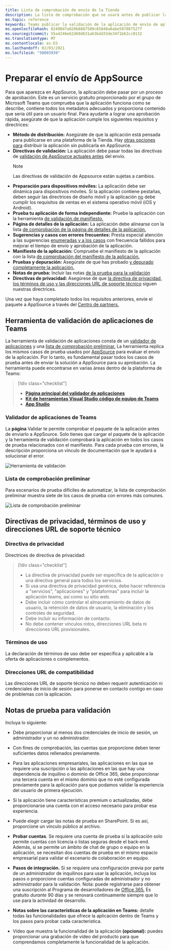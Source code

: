 ```yaml
---
title: Lista de comprobación de envío de la Tienda
description: La lista de comprobación que se usará antes de publicar la aplicación de Microsoft Teams en AppSource
ms.topic: reference
keywords: Teams publicar la validación de la aplicación de envío de aplicaciones de Teams de envío de la tienda de office
ms.openlocfilehash: 02490d7a020b8887589c65840a0abe597887527f
ms.sourcegitcommit: 55a4246e62d69d631a63bdd33de34f1b62cc0132
ms.translationtype: MT
ms.contentlocale: es-ES
ms.lasthandoff: 02/03/2021
ms.locfileid: "50093939"
---
```

# <a name="prepare-for-appsource-submission"></a>Preparar el envío de AppSource  

Para que aparezca en AppSource, la aplicación debe pasar por un proceso de aprobación. Este es un servicio gratuito proporcionado por el grupo de Microsoft Teams que comprueba que la aplicación funciona como se describe, contiene todos los metadatos adecuados y proporciona contenido que sería útil para un usuario final. Para ayudarte a lograr una aprobación rápida, asegúrate de que la aplicación cumple los siguientes requisitos y directrices:

* **Método de distribución:** Asegúrate de que la aplicación está pensada para publicarse en una plataforma de la Tienda. Hay [otras opciones para](../../overview.md) distribuir la aplicación sin publicarla en AppSource.
* **Directivas de validación:** La aplicación debe pasar todas las directivas de [validación de AppSource actuales antes](https://docs.microsoft.com/legal/marketplace/certification-policies#1140-teams) del envío. 
  > [!NOTE] 
  > Las directivas de validación de Appsource están sujetas a cambios.
* **Preparación para dispositivos móviles:** La aplicación debe ser dinámica para dispositivos móviles. Si la aplicación contiene pestañas, [](~/tabs/design/tabs-mobile.md) deben seguir las directrices de diseño móvil y la aplicación [no](~/concepts/deploy-and-publish/appsource/prepare/frequently-failed-cases.md#-mobile-responsiveness-no-direct-upsell-or-payment) debe cumplir los requisitos de ventas en el sistema operativo móvil (iOS y Android).
* **Prueba tu aplicación de forma independiente:** Pruebe la aplicación con la herramienta [de validación de manifiesto.](#teams-app-validation-tool)
* **Página de detalles de la aplicación:** La aplicación debe alinearse con la lista [de comprobación de la página de detalles de la aplicación.](detail-page-checklist.md)
* **Sugerencias y casos con errores frecuentes:** Presta especial atención a las sugerencias [enumeradas y a los casos](frequently-failed-cases.md)  con frecuencia fallidos para mejorar el tiempo de envío y aprobación de la aplicación.
* **Manifiesto de la aplicación:** Compruebe el manifiesto de la aplicación con la lista [de comprobación del manifiesto de la aplicación.](app-manifest-checklist.md)
* **Pruebas y depuración:** Asegúrate de que has probado [y depurado completamente la aplicación.](../../../build-and-test/debug.md)
* **Notas de prueba:** Incluir las notas [de la prueba para la validación](#test-notes-for-validation)
* **Directivas de privacidad:** Asegúrese de que [la directiva de privacidad, los términos de uso y las direcciones URL de soporte técnico](#privacy-policy-terms-of-use-and-support-urls) siguen nuestras directrices.

Una vez que haya completado todos los requisitos anteriores, envíe el paquete a AppSource a través del [Centro de partners.](/office/dev/store/use-partner-center-to-submit-to-appsource)

## <a name="teams-app-validation-tool"></a>Herramienta de validación de aplicaciones de Teams

La herramienta de validación de aplicaciones consta de un [validador de aplicaciones](#teams-app-validator) y una [lista de comprobación preliminar.](#preliminary-checklist) La herramienta replica los mismos casos de prueba usados por [AppSource](/office/dev/store/submit-to-appsource-via-partner-center) para evaluar el envío de la aplicación. Por lo tanto, es fundamental pasar todos los casos de prueba antes de enviar la solución a AppSource para su aprobación. La herramienta puede encontrarse en varias áreas dentro de la plataforma de Teams:

> [!div class="checklist"]
>
> * [**Página principal del validador de aplicaciones**](https://dev.teams.microsoft.com/appvalidation.html)
> * [**Kit de herramientas Visual Studio código de equipo de Teams**](/toolkit/visual-studio-code-overview.md)
> * [**App Studio**](../../../build-and-test/app-studio-overview.md)

### <a name="teams-app-validator"></a>Validador de aplicaciones de Teams

La **página** Validar te permite comprobar el paquete de la aplicación antes de enviarlo a AppSource. Solo tienes que cargar el paquete de la aplicación y la herramienta de validación comprobará la aplicación en todos los casos de prueba relacionados con el manifiesto. Para cada prueba con errores, la descripción proporciona un vínculo de documentación que le ayudará a solucionar el error.

![Herramienta de validación](../../../../assets/images/validation-tool/validator.png)

### <a name="preliminary-checklist"></a>Lista de comprobación preliminar

Para escenarios de prueba difíciles de automatizar, la lista de comprobación preliminar muestra siete de los casos de prueba con errores más comunes.

![Lista de comprobación preliminar](../../../../assets/images/validation-tool/preliminary-checklist.png)

## <a name="privacy-policy-terms-of-use-and-support-urls"></a>Directivas de privacidad, términos de uso y direcciones URL de soporte técnico

### <a name="privacy-policy"></a>Directiva de privacidad

Directrices de directiva de privacidad:

> [!div class="checklist"]
>
> * La directiva de privacidad puede ser específica de la aplicación o una directiva general para todos los servicios.
> * Si usa una directiva de privacidad genérica, debe hacer referencia a "servicios", "aplicaciones" y "plataformas" para incluir la aplicación teams, así como su sitio web.
> * Debe incluir cómo controlar el almacenamiento de datos de usuario, la retención de datos de usuario, la eliminación y los controles de seguridad.
> * Debe incluir su información de contacto.
> * No debe contener vínculos rotos, direcciones URL beta ni direcciones URL provisionales.

### <a name="terms-of-use"></a>Términos de uso

La declaración de términos de uso debe ser específica y aplicable a la oferta de aplicaciones o complementos.

### <a name="support-urls"></a>Direcciones URL de compatibilidad

Las direcciones URL de soporte técnico no deben requerir autenticación ni credenciales de inicio de sesión para ponerse en contacto contigo en caso de problemas con la aplicación.

## <a name="test-notes-for-validation"></a>Notas de prueba para validación

Incluya lo siguiente:

* Debe proporcionar al menos dos credenciales de inicio de sesión, un administrador y un no administrador.

* Con fines de comprobación, las cuentas que proporcione deben tener suficientes datos rellenados previamente.

* Para las aplicaciones empresariales, las aplicaciones en las que se requiere una suscripción o las aplicaciones en las que hay una dependencia de inquilino o dominio de Office 365, debe proporcionar una tercera cuenta en el mismo dominio que no esté configurada previamente para la aplicación para que podamos validar la experiencia del usuario de primera ejecución.

* Si la aplicación tiene características premium o actualizadas, debe proporcionarse una cuenta con el acceso necesario para probar esa experiencia.

* Puede elegir cargar las notas de prueba en SharePoint. Si es así, proporcione un vínculo público al archivo.

* **Probar cuentas**. Se requiere una cuenta de prueba si la aplicación solo permite cuentas con licencia o listas seguras desde el back-end. Además, si se permite un ámbito de chat de grupo o equipo en la aplicación, se necesitan dos cuentas de prueba en el mismo espacio empresarial para validar el escenario de colaboración en equipo.

* **Pasos de integración.** Si se requiere una configuración previa por parte de un administrador de inquilinos para usar la aplicación, incluya los pasos o proporcione cuentas configuradas de administrador y no administrador para la validación. Nota: puede registrarse para obtener una suscripción al Programa de desarrolladores de [Office 365.](https://developer.microsoft.com/microsoft-365/dev-program) Es gratuito *durante* 90 días y se renovará continuamente siempre que lo use para la actividad de desarrollo.

* **Notas sobre las características de la aplicación en Teams:** detalle todas las funcionalidades que ofrece la aplicación dentro de Teams y los pasos para probar cada característica.

* Vídeo que muestra la funcionalidad de la aplicación **(opcional):** puedes proporcionar una grabación de vídeo del producto para que comprendamos completamente la funcionalidad de la aplicación.
